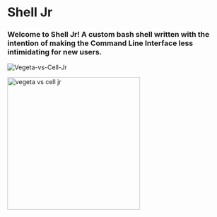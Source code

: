 # Shell Jr

### Welcome to Shell Jr! A custom bash shell written with the intention of making the Command Line Interface less intimidating for new users.

![Vegeta-vs-Cell-Jr](https://github.com/user-attachments/assets/564dc5a7-0fa8-4f0c-9d16-112480bc2dbe)

<img src="https://github.com/user-attachments/assets/564dc5a7-0fa8-4f0c-9d16-112480bc2dbe" alt="vegeta vs cell jr" width="300">
